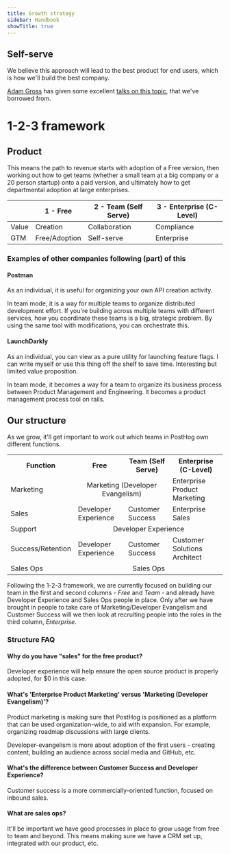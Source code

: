 ```yaml
---
title: Growth strategy
sidebar: Handbook
showTitle: true
---
```


## Self-serve

We believe this approach will lead to the best product for end users, which is how we'll build the best company.

[Adam Gross](https://twitter.com/adam_g?lang=en) has given some excellent [talks on this topic](https://www.heavybit.com/library/video/self-serve-go-to-market/), that we've borrowed from.

# 1-2-3 framework

## Product

This means the path to revenue starts with adoption of a Free version, then working out how to get teams (whether a small team at a big company or a 20 person startup) onto a paid version, and ultimately how to get departmental adoption at large enterprises.


| | 1 - Free | 2 - Team (Self Serve) | 3 - Enterprise (C-Level) |
|---|---|---|---|
|Value|Creation|Collaboration|Compliance|
|GTM|Free/Adoption|Self-serve|Enterprise|


### Examples of other companies following (part) of this

#### Postman

As an individual, it is useful for organizing your own API creation activity.

In team mode, it is a way for multiple teams to organize distributed development effort. If you're building across multiple teams with different services, how you coordinate these teams is a big, strategic problem. By using the same tool with modifications, you can orchestrate this.

#### LaunchDarkly

As an individual, you can view as a pure utility for launching feature flags. I can write myself or use this thing off the shelf to save time. Interesting but limited value proposition.

In team mode, it becomes a way for a team to organize its business process between Product Management and Engineering. It becomes a product management process tool on rails.

## Our structure

As we grow, it'll get important to work out which teams in PostHog own different functions.


<table>
    <tr>
        <th>Function</th><th>Free</th><th>Team (Self Serve)</th><th>Enterprise (C-Level)</th>
    </tr>
    <tr>
        <td>Marketing</td>
        <td colspan="2" style="text-align: center;">Marketing (Developer Evangelism)</td>
        <td>Enterprise Product Marketing</td>
    </tr>
    <tr>
        <td>Sales</td>
        <td>Developer Experience</td>
        <td>Customer Success</td>
        <td>Enterprise Sales</td>
    </tr>
    <tr>
        <td>Support</td>
        <td colspan="3" style="text-align: center;">Developer Experience</td>
    </tr>
    <tr>
        <td>Success/Retention</td>
        <td>Developer Experience</td>
        <td>Customer Success</td>
        <td>Customer Solutions Architect</td>
    </tr>
    <tr>
        <td>Sales Ops</td>
        <td colspan="3" style="text-align: center;">Sales Ops</td>
    </tr>
</table>


Following the 1-2-3 framework, we are currently focused on building our team in the first and second columns - _Free_ and _Team_ - and already have Developer Experience and Sales Ops people in place. Only after we have brought in people to take care of Marketing/Developer Evangelism and Customer Success will we then look at recruiting people into the roles in the third column, _Enterprise_. 

### Structure FAQ

#### Why do you have "sales" for the free product?

Developer experience will help ensure the open source product is properly adopted, for $0 in this case.

#### What's 'Enterprise Product Marketing' versus 'Marketing (Developer Evangelism)'?

Product marketing is making sure that PostHog is positioned as a platform that can be used organization-wide, to aid with expansion. For example, organizing roadmap discussions with large clients.

Developer-evangelism is more about adoption of the first users - creating content, building an audience across social media and GitHub, etc. 

#### What's the difference between Customer Success and Developer Experience?

Customer success is a more commercially-oriented function, focused on inbound sales.

#### What are sales ops?

It'll be important we have good processes in place to grow usage from free to team and beyond. This means making sure we have a CRM set up, integrated with our product, etc.
